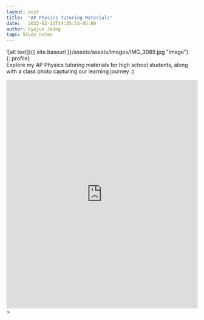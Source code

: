 ```yaml
---
layout: post
title:  "AP Physics Tutoring Materials"
date:   2022-02-11T14:25:52-05:00
author: Gyujun Jeong
tags: Study_notes
---
```

![alt text]({{ site.baseurl }}/assets/assets/images/IMG_3089.jpg "image"){:.profile}<br>
Explore my AP Physics tutoring materials for high school students, along with a class photo capturing our learning journey :) <br>
<iframe src="https://drive.google.com/file/d/12FRI9BIhTMG8AIt83z8bYOfAldOsxrId/preview" style="width:100%; height:600px;" frameborder="0"></iframe>><br>
